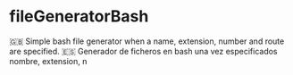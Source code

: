 # fileGeneratorBash
🇬🇧 Simple bash file generator when a name, extension, number and route are specified.
🇪🇸 Generador de ficheros en bash una vez especificados nombre, extension, n
